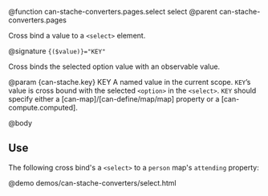 @function can-stache-converters.pages.select select 
@parent can-stache-converters.pages

Cross bind a value to a `<select>` element.

@signature `{($value)}="KEY"`

Cross binds the selected option value with an observable value.

@param {can-stache.key} KEY A named value in the current 
scope. `KEY`’s value is cross bound with the selected `<option>` in
the `<select>`. `KEY` should specify either a [can-map]/[can-define/map/map] property or a [can-compute.computed].

@body

## Use

The following cross bind's a `<select>` to a `person` map's `attending` property:

@demo demos/can-stache-converters/select.html
